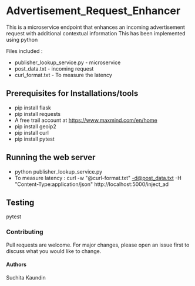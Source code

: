 # Advertisement_Request_Enhancer

This is a microservice endpoint that enhances an incoming advertisement request with additional contextual information 
This has been implemented using python 

Files included :
- publisher_lookup_service.py - microservice
- post_data.txt - incoming request 
- curl_format.txt - To measure the latency 

## Prerequisites for Installations/tools 
- pip install flask 
- pip install requests
- A free trail account at https://www.maxmind.com/en/home
- pip install geoip2
- pip install curl 
- pip install pytest 

## Running the web server 
- python publisher_lookup_service.py 
- To measure latency :
curl -w "@curl-format.txt" -d@post_data.txt -H "Content-Type:application/json" http://localhost:5000/inject_ad

## Testing 
pytest 

### Contributing
Pull requests are welcome. For major changes, please open an issue first to discuss what you would like to change.

#### Authors
Suchita Kaundin





